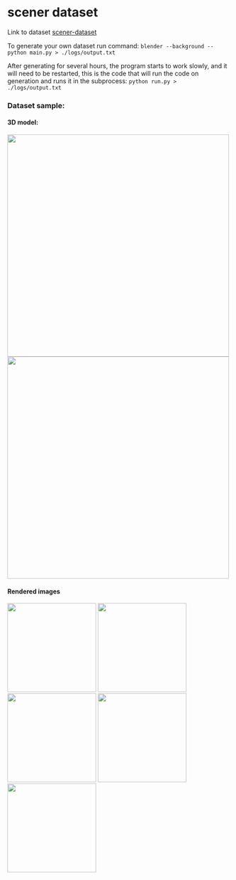 # scener dataset

Link to dataset [scener-dataset](https://github.com/imangali01/scener-dataset/releases/tag/v1.0)

To generate your own dataset run command:
`blender --background --python main.py > ./logs/output.txt`

After generating for several hours, the program starts to work slowly, and it will need to be restarted, this is the code that will run the code on generation and runs it in the subprocess:
`python run.py > ./logs/output.txt`


### Dataset sample:<br>

#### 3D model:
<p float="left">
  <img src="https://github.com/imangali01/scener-dataset/blob/main/sample/images/mesh.png" width="500" />
  <img src="https://github.com/imangali01/scener-dataset/blob/main/sample/images/voxel.png" width="500" /> 
</p>

#### Rendered images
<p float="left">
  <img src="https://github.com/imangali01/scener-dataset/blob/main/sample/images/img_r_010.png" width="200" />
  <img src="https://github.com/imangali01/scener-dataset/blob/main/sample/images/img_r_026.png" width="200" /> 
  <img src="https://github.com/imangali01/scener-dataset/blob/main/sample/images/img_r_042.png" width="200" /> 
  <img src="https://github.com/imangali01/scener-dataset/blob/main/sample/images/img_r_058.png" width="200" /> 
  <img src="https://github.com/imangali01/scener-dataset/blob/main/sample/images/img_r_074.png" width="200" /> 
</p>
